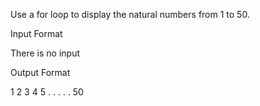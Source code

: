 Use a for loop to display the natural numbers from  1 to 50.

Input Format

There is no input

Output Format

1
2
3
4
5
.
.
.
.
.
50